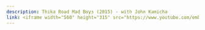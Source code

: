 ```yaml
---
description: Thika Road Mad Boys (2015) - with John Kamicha
link: <iframe width="560" height="315" src="https://www.youtube.com/embed/ZAAJZ4u6dv4?si=iiKhHDbwDTEPv7n1" title="YouTube video player" frameborder="0" allow="accelerometer; autoplay; clipboard-write; encrypted-media; gyroscope; picture-in-picture; web-share" referrerpolicy="strict-origin-when-cross-origin" allowfullscreen></iframe>
---
```

